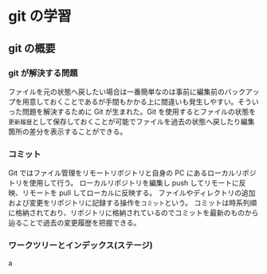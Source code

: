 # git の学習

## git の概要

### git が解決する問題

ファイルを元の状態へ戻したい場合は一番簡単なのは事前に編集前のバックアップを用意しておくことであるが手間もかかる上に間違いも発生しやすい。そういった問題を解決するために Git が生まれた。Git を使用するとファイルの状態を`更新履歴`として保存しておくことが可能でファイルを過去の状態へ戻したり編集箇所の差分を表示することができる。

### コミット

Git ではファイル管理をリモートリポジトリと自身の PC にあるローカルリポジトリを使用して行う。
ローカルリポジトリを編集し push してリモートに反映、リモートを pull してローカルに反映する。
ファイルやディレクトリの追加および変更をリポジトリに記録する操作を`コミット`という。
コミットは時系列順に格納されており、リポジトリに格納されているのでコミットを最新のものから辿ることで過去の変更履歴を把握できる。

### ワークツリーとインデックス(ステージ)

a
